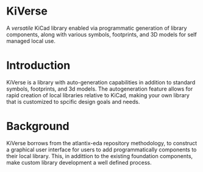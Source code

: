 # KiVerse
A *versatile* KiCad library enabled via programmatic generation of library components, along 
with various symbols, footprints, and 3D models for self managed local use. 

# Introduction 
KiVerse is a library with auto-generation capabilities in addition to standard symbols, footprints,
and 3d models. The autogeneration feature allows for rapid creation of local libraries relative
to KiCad, making your own library that is customized to spcific design goals and needs. 

# Background
KiVerse borrows from the atlantix-eda repository methodology, to construct a graphical user
interface for users to add programmatically components to their local library. This, in addittion
to the existing foundation components, make custom library development a well defined process. 

